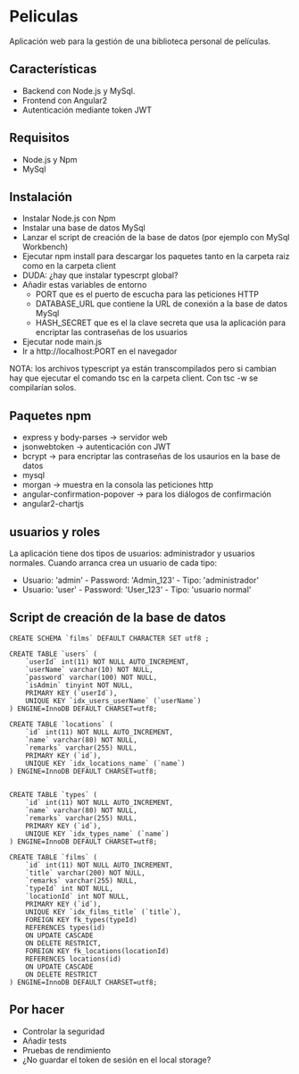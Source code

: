 # Peliculas

Aplicación web para la gestión de una biblioteca personal de películas.

## Características

+ Backend con Node.js y MySql.
+ Frontend con Angular2
+ Autenticación mediante token JWT

## Requisitos

+ Node.js y Npm
+ MySql

## Instalación

+ Instalar Node.js con Npm
+ Instalar una base de datos MySql
+ Lanzar el script de creación de la base de datos (por ejemplo con MySql Workbench)
+ Ejecutar npm install para descargar los paquetes tanto en la carpeta raiz como en la carpeta client
+ DUDA: ¿hay que instalar typescrpt global?
+ Añadir estas variables de entorno
    * PORT que es el puerto de escucha para las peticiones HTTP
    * DATABASE_URL que contiene la URL de conexión a la base de datos MySql
    * HASH_SECRET que es el la clave secreta que usa la aplicación para encriptar las contraseñas de los usuarios
+ Ejecutar node main.js
+ Ir a http://localhost:PORT en el navegador

NOTA: los archivos typescript ya están transcompilados pero si cambian hay que ejecutar el comando tsc en la carpeta client. Con tsc -w se compilarían solos.

## Paquetes npm
+ express y body-parses -> servidor web
+ jsonwebtoken -> autenticación con JWT
+ bcrypt -> para encriptar las contraseñas de los usaurios en la base de datos
+ mysql
+ morgan -> muestra en la consola las peticiones http
+ angular-confirmation-popover -> para los diálogos de confirmación
+ angular2-chartjs

## usuarios y roles

La aplicación tiene dos tipos de usuarios: administrador y usuarios normales. Cuando arranca crea un usuario de cada tipo:
+ Usuario: 'admin' - Password: 'Admin_123' - Tipo: 'administrador'
+ Usuario: 'user' - Password: 'User_123' - Tipo: 'usuario normal'

## Script de creación de la base de datos
    CREATE SCHEMA `films` DEFAULT CHARACTER SET utf8 ;

    CREATE TABLE `users` (
        `userId` int(11) NOT NULL AUTO_INCREMENT,
        `userName` varchar(10) NOT NULL,
        `password` varchar(100) NOT NULL,
        `isAdmin` tinyint NOT NULL,
        PRIMARY KEY (`userId`),
        UNIQUE KEY `idx_users_userName` (`userName`)
    ) ENGINE=InnoDB DEFAULT CHARSET=utf8;

    CREATE TABLE `locations` (
        `id` int(11) NOT NULL AUTO_INCREMENT,
        `name` varchar(80) NOT NULL,        
        `remarks` varchar(255) NULL,
        PRIMARY KEY (`id`),
        UNIQUE KEY `idx_locations_name` (`name`)
    ) ENGINE=InnoDB DEFAULT CHARSET=utf8;
    
    
    CREATE TABLE `types` (
        `id` int(11) NOT NULL AUTO_INCREMENT,
        `name` varchar(80) NOT NULL,        
        `remarks` varchar(255) NULL,
        PRIMARY KEY (`id`),
        UNIQUE KEY `idx_types_name` (`name`)
    ) ENGINE=InnoDB DEFAULT CHARSET=utf8;

	CREATE TABLE `films` (
        `id` int(11) NOT NULL AUTO_INCREMENT,
        `title` varchar(200) NOT NULL,        
        `remarks` varchar(255) NULL,
        `typeId` int NOT NULL,
        `locationId` int NOT NULL,
        PRIMARY KEY (`id`),
        UNIQUE KEY `idx_films_title` (`title`),
        FOREIGN KEY fk_types(typeId)
		REFERENCES types(id)
		ON UPDATE CASCADE
		ON DELETE RESTRICT,
        FOREIGN KEY fk_locations(locationId)
		REFERENCES locations(id)
		ON UPDATE CASCADE
		ON DELETE RESTRICT
    ) ENGINE=InnoDB DEFAULT CHARSET=utf8;   

## Por hacer
+ Controlar la seguridad
+ Añadir tests
+ Pruebas de rendimiento
+ ¿No guardar el token de sesión en el local storage?

